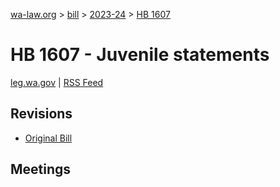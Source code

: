 [wa-law.org](/) > [bill](/bill/) > [2023-24](/bill/2023-24/) > [HB 1607](/bill/2023-24/hb/1607/)

# HB 1607 - Juvenile statements
[leg.wa.gov](https://app.leg.wa.gov/billsummary?BillNumber=1607&Year=2023&Initiative=false) | [RSS Feed](./rss.xml)

## Revisions
* [Original Bill](1/)

## Meetings